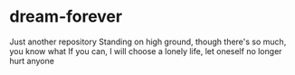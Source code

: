 # dream-forever
Just another repository
Standing on high ground, though there's so much, you know what
If you can, I will choose a lonely life, let oneself no longer hurt anyone
